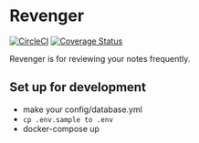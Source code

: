 # Revenger

[![CircleCI](https://circleci.com/gh/willnet/revenger.svg?style=svg)](https://circleci.com/gh/willnet/revenger)
[![Coverage Status](https://coveralls.io/repos/github/willnet/revenger/badge.svg?branch=master)](https://coveralls.io/github/willnet/revenger?branch=master)

Revenger is for reviewing your notes frequently.

## Set up for development

* make your config/database.yml
* `cp .env.sample to .env`
* docker-compose up
